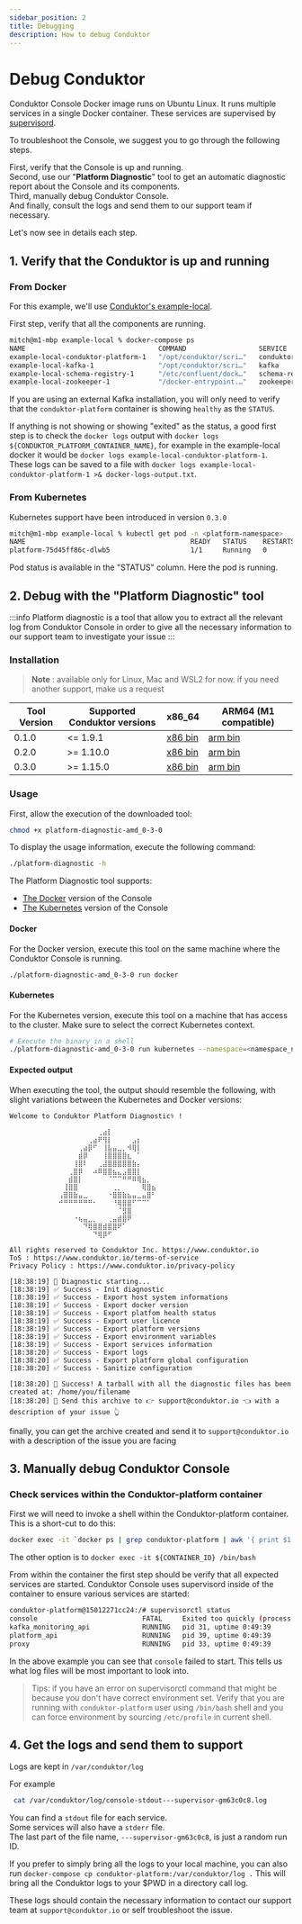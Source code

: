 ```yaml
---
sidebar_position: 2
title: Debugging
description: How to debug Conduktor
---
```

# Debug Conduktor

Conduktor Console Docker image runs on Ubuntu Linux. It runs multiple services in a single Docker container. These services are supervised by [supervisord](http://supervisord.org/).    

To troubleshoot the Console, we suggest you to go through the following steps.

First, verify that the Console is up and running.   
Second, use our "**Platform Diagnostic**" tool to get an automatic diagnostic report about the Console and its components.   
Third, manually debug Conduktor Console.    
And finally, consult the logs and send them to our support team if necessary.    

Let's now see in details each step.

## 1. Verify that the Conduktor is up and running

### From Docker

For this example, we'll use [Conduktor's example-local](https://github.com/conduktor/conduktor-platform/tree/main/example-local).

First step, verify that all the components are running.

```sh
mitch@m1-mbp example-local % docker-compose ps
NAME                                 COMMAND                  SERVICE              STATUS              PORTS
example-local-conduktor-platform-1   "/opt/conduktor/scri…"   conduktor-platform   running (healthy)   0.0.0.0:8080->8080/tcp
example-local-kafka-1                "/opt/conduktor/scri…"   kafka                running             0.0.0.0:9092-9093->9092-9093/tcp, 0.0.0.0:9101->9101/tcp, 9999/tcp
example-local-schema-registry-1      "/etc/confluent/dock…"   schema-registry      running             0.0.0.0:8081->8081/tcp
example-local-zookeeper-1            "/docker-entrypoint.…"   zookeeper            running             2888/tcp, 3888/tcp, 0.0.0.0:2181->2181/tcp, 8080/tcp
```

If you are using an external Kafka installation, you will only need to verify that the `conduktor-platform` container is showing `healthy` as the `STATUS`.

If anything is not showing or showing "exited" as the status, a good first step is to check the `docker logs` output with `docker logs ${CONDUKTOR_PLATFORM_CONTAINER_NAME}`, for example in the example-local docker it would be `docker logs example-local-conduktor-platform-1`. These logs can be saved to a file with `docker logs example-local-conduktor-platform-1 >& docker-logs-output.txt`.

### From Kubernetes
Kubernetes support have been introduced in version `0.3.0`
```sh
mitch@m1-mbp example-local % kubectl get pod -n <platform-namespace>
NAME                                         READY   STATUS    RESTARTS   AGE
platform-75d45ff86c-dlwb5                    1/1     Running   0          14d
```

Pod status is available in the "STATUS" column. Here the pod is running.

## 2. Debug with the "Platform Diagnostic" tool

:::info
Platform diagnostic is a tool that allow you to extract all the relevant log from Conduktor Console in order to give all the necessary information to our support team to investigate your issue
:::

### Installation

> **Note** :  available only for Linux, Mac and WSL2 for now.
> if you need another support, make us a request


| Tool Version | Supported Conduktor versions | x86_64 | ARM64 (M1 compatible) |  
|--------------|------------------------------|--------|-----------------------|
| 0.1.0        | <= 1.9.1                     | [x86 bin](https://releases.conduktor.io/platform-diagnostic-amd_0-1-0) | [arm bin](https://releases.conduktor.io/platform-diagnostic-arm_0-1-0) |
| 0.2.0        | >= 1.10.0                    | [x86 bin](https://releases.conduktor.io/platform-diagnostic-amd_0-2-0) | [arm bin](https://releases.conduktor.io/platform-diagnostic-arm_0-2-0) |
| 0.3.0        | >= 1.15.0                    | [x86 bin](https://releases.conduktor.io/platform-diagnostic-amd_0-3-0) | [arm bin](https://releases.conduktor.io/platform-diagnostic-m1_0-3-0)  |


### Usage

First, allow the execution of the downloaded tool:
```sh
chmod +x platform-diagnostic-amd_0-3-0
```

To display the usage information, execute the following command:

```bash
./platform-diagnostic -h
```

The Platform Diagnostic tool supports:
 - [The Docker](#docker) version of the Console
 - [The Kubernetes](#kubernetes) version of the Console

#### Docker

For the Docker version, execute this tool on the same machine where the Conduktor Console is running.

```sh
./platform-diagnostic-amd_0-3-0 run docker
```

#### Kubernetes

For the Kubernetes version, execute this tool on a machine that has access to the cluster. Make sure to select the correct Kubernetes context.

```sh
# Execute the binary in a shell
./platform-diagnostic-amd_0-3-0 run kubernetes --namespace=<namespace_name> --pod-name=<platform-foo-bar>
```

#### Expected output

When executing the tool, the output should resemble the following, with slight variations between the Kubernetes and Docker versions:

```
Welcome to Conduktor Platform Diagnostic⚕️ !
⠀⠀⠀⠀⠀⠀⠀⠀⠀⠀⠀⠀⠀⠀⠀⠀⠀⠀⠀⠀⠀⠀⠀⠀⠀⠀⠀⠀⠀⠀⠀⠀⠀⠀⠀⠀⠀⠀⠀⠀
⠀⠀⠀⠀⠀⠀⠀⠀⠀⠀⠀⠀⠀⠀⠀⠀⠀⠀⢀⣴⡇⠀⠀⠀⠀⠀⠀⠀⠀⠀⠀⠀⠀⠀⠀⠀⠀⠀⠀⠀
⠀⠀⠀⠀⠀⠀⠀⠀⠀⠀⠀⠀⠀⠀⠀⠀⢀⣴⠟⢻⡇⠀⠀⠀⠀⣠⡆⠀⠀⠀⠀⠀⠀⠀⠀⠀⠀⠀⠀⠀
⠀⠀⠀⠀⠀⠀⠀⠀⠀⠀⠀⠀⠀⠀⢀⣴⡿⠋⠀⢸⣧⣤⣀⡀⠺⢿⡇⠀⠀⠀⠀⠀⠀⠀⠀⠀⠀⠀⠀⠀
⠀⠀⠀⠀⠀⠀⠀⠀⠀⠀⠀⠀⠀⠀⣾⡿⠀⠀⠀⢸⣿⣿⣿⣿⣆⠀⠁⠀⠀⠀⠀⠀⠀⠀⠀⠀⠀⠀⠀⠀
⠀⠀⠀⠀⠀⠀⠀⠀⠀⠀⠀⠀⠀⢸⣿⠇⠀⠀⢀⣼⣿⣿⣿⣿⣿⣷⡄⠀⠀⠀⠀⠀⠀⠀⠀⠀⠀⠀⠀⠀
⠀⠀⠀⠀⠀⠀⠀⠀⠀⠀⠀⠀⢀⣿⡿⠀⠀⠴⠿⣿⣿⣦⣄⣠⣿⣿⡇⠀⠀⠀⠀⠀⠀⠀⠀⠀⠀⠀⠀⠀
⠀⠀⠀⠀⠀⠀⠀⠀⠀⠀⠀⠀⣾⣿⡇⠀⠀⠀⠀⠀⠈⠉⠉⠛⠛⠿⢿⣦⡀⠀⠀⠀⠀⠀⠀⠀⠀⠀⠀⠀
⠀⠀⠀⠀⠀⠀⠀⠀⠀⠀⠀⢸⣿⣿⠀⠀⠀⠀⠀⠀⠀⢀⡀⠀⠀⠀⠀⢿⣿⣦⠀⠀⠀⠀⠀⠀⠀⠀⠀⠀
⠀⠀⠀⠀⠀⠀⠀⠀⠀⠀⢠⣿⣿⣷⣤⣀⠀⠀⠀⠀⠐⣿⣿⣷⣦⣤⣀⣤⣿⠃⠀⠀⠀⠀⠀⠀⠀⠀⠀⠀
⠀⠀⠀⠀⠀⠀⠀⠀⠀⠀⠚⠛⠛⠛⠛⠛⠛⠂⠀⠀⠀⠘⢿⣿⣿⠋⠉⠉⠁⠀⠀⠀⠀⠀⠀⠀⠀⠀⠀⠀
⠀⠀⠀⠀⠀⠀⠀⠀⠀⠀⠀⠀⠀⠀⠀⠀⠀⠀⠀⠀⠀⠀⠈⣻⣿⠀⠀⠀⠀⠀⠀⠀⠀⠀⠀⠀⠀⠀⠀⠀
⠀⠀⠀⠀⠀⠀⠀⠀⠀⠀⠀⠀⠀⠐⢦⣤⣀⡀⠀⠀⢀⣤⣾⣿⠟⠀⠀⠀⠀⠀⠀⠀⠀⠀⠀⠀⠀⠀⠀⠀
⠀⠀⠀⠀⠀⠀⠀⠀⠀⠀⠀⠀⠀⠀⠀⠙⢿⣿⣿⣾⣿⣿⠟⠁⠀⠀⠀⠀⠀⠀⠀⠀⠀⠀⠀⠀⠀⠀⠀⠀
⠀⠀⠀⠀⠀⠀⠀⠀⠀⠀⠀⠀⠀⠀⠀⠀⠀⠙⢿⡿⠋⠀⠀⠀⠀⠀⠀⠀⠀⠀⠀⠀⠀⠀⠀⠀⠀⠀⠀⠀

All rights reserved to Conduktor Inc. https://www.conduktor.io
ToS : https://www.conduktor.io/terms-of-service
Privacy Policy : https://www.conduktor.io/privacy-policy

[18:38:19] 🤖 Diagnostic starting...
[18:38:19] ✅ Success - Init diagnostic
[18:38:19] ✅ Success - Export host system informations
[18:38:19] ✅ Success - Export docker version
[18:38:19] ✅ Success - Export platfom health status
[18:38:19] ✅ Success - Export user licence
[18:38:19] ✅ Success - Export platform versions
[18:38:19] ✅ Success - Export environment variables
[18:38:19] ✅ Success - Export services information
[18:38:20] ✅ Success - Export logs
[18:38:20] ✅ Success - Export platform global configuration
[18:38:20] ✅ Success - Sanitize configuration

[18:38:20] 🚀 Success! A tarball with all the diagnostic files has been created at: /home/you/filename
[18:38:20] 📌 Send this archive to 👉 support@conduktor.io 👈 with a description of your issue 👆
```

finally, you can get the archive created and send it to `support@conduktor.io` with a description of the issue you are facing

## 3. Manually debug Conduktor Console

### Check services within the Conduktor-platform container

First we will need to invoke a shell within the Conduktor-platform container. This is a short-cut to do this:

```sh
docker exec -it `docker ps | grep conduktor-platform | awk '{ print $1 }'` /bin/bash
```

The other option is to `docker exec -it ${CONTAINER_ID} /bin/bash`

From within the container the first step should be verify that all expected services are started. Conduktor Console uses supervisord inside of the container to ensure various services are started:

```sh
conduktor-platform@15012271cc24:/# supervisorctl status
console                          FATAL     Exited too quickly (process log may have details)
kafka_monitoring_api             RUNNING   pid 31, uptime 0:49:39
platform_api                     RUNNING   pid 39, uptime 0:49:39
proxy                            RUNNING   pid 33, uptime 0:49:39
```

In the above example you can see that `console` failed to start. This tells us what log files will be most important to look into.  

> Tips: if you have an error on supervisorctl command that might be because you don't have correct environment set. Verify that you are running with  `conduktor-platform` user using `/bin/bash` shell and you can force environment by sourcing `/etc/profile` in current shell.

## 4. Get the logs and send them to support

Logs are kept in `/var/conduktor/log`

For example

```sh
 cat /var/conduktor/log/console-stdout---supervisor-gm63c0c8.log
```

You can find a `stdout` file for each service.  
Some services will also have a `stderr` file.   
The last part of the file name, `---supervisor-gm63c0c8`, is just a random run ID.

If you prefer to simply bring all the logs to your local machine, you can also run `docker-compose cp conduktor-platform:/var/conduktor/log .`
This will bring all the Conduktor logs to your $PWD in a directory call log.

These logs should contain the necessary information to contact our support team at `support@conduktor.io` or self troubleshoot the issue.
